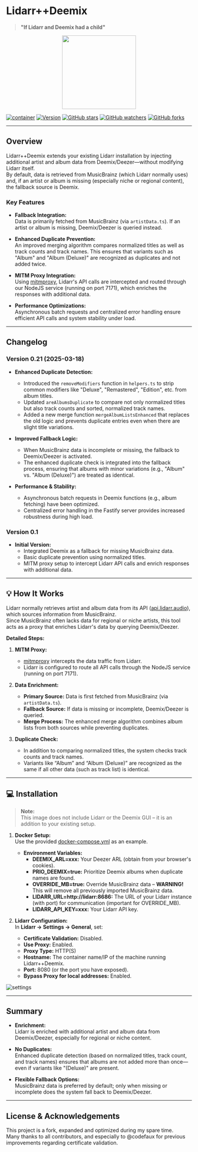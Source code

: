 # Lidarr++Deemix

> **"If Lidarr and Deemix had a child"**

<div align="center">
  <img src="./images/logo.webp" height="200" /><br />
</div>

[![container](https://github.com/RiDDiX/lidarr-deemix/actions/workflows/container.yml/badge.svg?branch=)](https://github.com/RiDDiX/lidarr-deemix/actions/workflows/container.yml)
[![Version](https://img.shields.io/github/tag/RiDDiX/lidarr-deemix.svg?style=flat)]()
[![GitHub stars](https://img.shields.io/github/stars/RiDDiX/lidarr-deemix.svg?style=social&label=Star)]()
[![GitHub watchers](https://img.shields.io/github/watchers/RiDDiX/lidarr-deemix.svg?style=social&label=Watch)]()
[![GitHub forks](https://img.shields.io/github/forks/RiDDiX/lidarr-deemix.svg?style=social&label=Fork)]()

---

## Overview

Lidarr++Deemix extends your existing Lidarr installation by injecting additional artist and album data from Deemix/Deezer—without modifying Lidarr itself.  
By default, data is retrieved from MusicBrainz (which Lidarr normally uses) and, if an artist or album is missing (especially niche or regional content), the fallback source is Deemix.

### Key Features

- **Fallback Integration:**  
  Data is primarily fetched from MusicBrainz (via `artistData.ts`). If an artist or album is missing, Deemix/Deezer is queried instead.

- **Enhanced Duplicate Prevention:**  
  An improved merging algorithm compares normalized titles as well as track counts and track names. This ensures that variants such as "Album" and "Album (Deluxe)" are recognized as duplicates and not added twice.

- **MITM Proxy Integration:**  
  Using [mitmproxy](https://mitmproxy.org/), Lidarr's API calls are intercepted and routed through our NodeJS service (running on port 7171), which enriches the responses with additional data.

- **Performance Optimizations:**  
  Asynchronous batch requests and centralized error handling ensure efficient API calls and system stability under load.

---

## Changelog

### Version 0.21 (2025-03-18)

- **Enhanced Duplicate Detection:**  
  - Introduced the `removeModifiers` function in `helpers.ts` to strip common modifiers like "Deluxe", "Remastered", "Edition", etc. from album titles.
  - Updated `areAlbumsDuplicate` to compare not only normalized titles but also track counts and sorted, normalized track names.
  - Added a new merge function `mergeAlbumListsEnhanced` that replaces the old logic and prevents duplicate entries even when there are slight title variations.

- **Improved Fallback Logic:**  
  - When MusicBrainz data is incomplete or missing, the fallback to Deemix/Deezer is activated.  
  - The enhanced duplicate check is integrated into the fallback process, ensuring that albums with minor variations (e.g., "Album" vs. "Album (Deluxe)") are treated as identical.

- **Performance & Stability:**  
  - Asynchronous batch requests in Deemix functions (e.g., album fetching) have been optimized.
  - Centralized error handling in the Fastify server provides increased robustness during high load.

### Version 0.1

- **Initial Version:**  
  - Integrated Deemix as a fallback for missing MusicBrainz data.
  - Basic duplicate prevention using normalized titles.
  - MITM proxy setup to intercept Lidarr API calls and enrich responses with additional data.

---

## 💡 How It Works

Lidarr normally retrieves artist and album data from its API ([api.lidarr.audio](https://api.lidarr.audio)), which sources information from MusicBrainz.  
Since MusicBrainz often lacks data for regional or niche artists, this tool acts as a proxy that enriches Lidarr's data by querying Deemix/Deezer.

**Detailed Steps:**

1. **MITM Proxy:**  
   - [mitmproxy](https://mitmproxy.org/) intercepts the data traffic from Lidarr.
   - Lidarr is configured to route all API calls through the NodeJS service (running on port 7171).

2. **Data Enrichment:**  
   - **Primary Source:** Data is first fetched from MusicBrainz (via `artistData.ts`).
   - **Fallback Source:** If data is missing or incomplete, Deemix/Deezer is queried.
   - **Merge Process:** The enhanced merge algorithm combines album lists from both sources while preventing duplicates.

3. **Duplicate Check:**  
   - In addition to comparing normalized titles, the system checks track counts and track names.
   - Variants like “Album” and “Album (Deluxe)” are recognized as the same if all other data (such as track list) is identical.

---

## 💻 Installation

> **Note:**  
> This image does not include Lidarr or the Deemix GUI – it is an addition to your existing setup.

1. **Docker Setup:**  
   Use the provided [docker-compose.yml](./docker-compose.yml) as an example.
   - **Environment Variables:**  
     - **DEEMIX_ARL=xxx:** Your Deezer ARL (obtain from your browser's cookies).  
     - **PRIO_DEEMIX=true:** Prioritize Deemix albums when duplicate names are found.  
     - **OVERRIDE_MB=true:** Override MusicBrainz data – **WARNING!** This will remove all previously imported MusicBrainz data.  
     - **LIDARR_URL=http://lidarr:8686:** The URL of your Lidarr instance (with port) for communication (important for OVERRIDE_MB).  
     - **LIDARR_API_KEY=xxx:** Your Lidarr API key.

2. **Lidarr Configuration:**  
   In **Lidarr → Settings → General**, set:
   - **Certificate Validation:** Disabled.
   - **Use Proxy:** Enabled.
   - **Proxy Type:** HTTP(S)
   - **Hostname:** The container name/IP of the machine running Lidarr++Deemix.
   - **Port:** 8080 (or the port you have exposed).
   - **Bypass Proxy for local addresses:** Enabled.

![settings](./images/lidarr-deemix-conf.png)

---

## Summary

- **Enrichment:**  
  Lidarr is enriched with additional artist and album data from Deemix/Deezer, especially for regional or niche content.

- **No Duplicates:**  
  Enhanced duplicate detection (based on normalized titles, track count, and track names) ensures that albums are not added more than once—even if variants like "(Deluxe)" are present.

- **Flexible Fallback Options:**  
  MusicBrainz data is preferred by default; only when missing or incomplete does the system fall back to Deemix/Deezer.

---

## License & Acknowledgements

This project is a fork, expanded and optimized during my spare time.  
Many thanks to all contributors, and especially to @codefaux for previous improvements regarding certificate validation.
